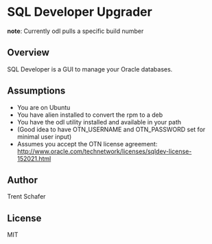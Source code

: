 # SQL Developer Upgrader

**note**: Currently odl pulls a specific build number

## Overview

SQL Developer is a GUI to manage your Oracle databases.

## Assumptions

* You are on Ubuntu
* You have alien installed to convert the rpm to a deb
* You have the odl utility installed and available in your path
* (Good idea to have OTN_USERNAME and OTN_PASSWORD set for minimal user input)
* Assumes you accept the OTN license agreement: http://www.oracle.com/technetwork/licenses/sqldev-license-152021.html

## Author

Trent Schafer

## License

MIT
